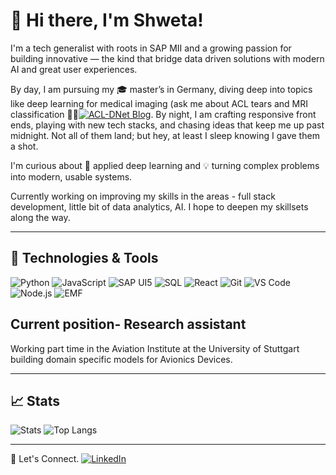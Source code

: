 # 👋 Hi there, I'm Shweta!

I'm a tech generalist with roots in SAP MII and a growing passion for building innovative — the kind that bridge data driven solutions with modern AI and great user experiences.

By day, I am pursuing my 🎓 master’s in Germany, diving deep into topics like deep learning for medical imaging (ask me about ACL tears and MRI classification 👨‍⚕️[![ACL-DNet Blog](https://img.shields.io/badge/-📝%20Blog-blue?style=flat-square "ACL-DNet blog post")](https://shwetakadam-git.github.io/ACL-DNet/). By night, I am crafting responsive front ends, playing with new tech stacks, and chasing ideas that keep me up past midnight. Not all of them land; but hey, at least I sleep knowing I gave them a shot.

I'm curious about 🧠 applied deep learning and 💡 turning complex problems into modern, usable systems.

Currently working on improving my skills in the areas - full stack development, little bit of data analytics, AI. I hope to deepen my skillsets along the way.

---

## 🔧 Technologies & Tools

![Python](https://img.shields.io/badge/Python-3776AB?style=flat&logo=python&logoColor=white)
![JavaScript](https://img.shields.io/badge/JavaScript-F7DF1E?style=flat&logo=javascript&logoColor=black)
![SAP UI5](https://img.shields.io/badge/SAP%20UI5-0FAAFF?style=flat&logo=sap&logoColor=white)
![SQL](https://img.shields.io/badge/SQL-4479A1?style=flat&logo=postgresql&logoColor=white)
![React](https://img.shields.io/badge/React-61DAFB?style=flat&logo=react&logoColor=black)
![Git](https://img.shields.io/badge/Git-F05032?style=flat&logo=git&logoColor=white)
![VS Code](https://img.shields.io/badge/VS%20Code-007ACC?style=flat&logo=visual-studio-code&logoColor=white)
![Node.js](https://img.shields.io/badge/Node.js-339933?style=flat&logo=node.js&logoColor=white)
![EMF](https://img.shields.io/badge/EMF-Eclipse%20Modeling-ff69b4)

## Current position- Research assistant
Working part time in the Aviation Institute at the University of Stuttgart building domain specific models for Avionics Devices.

---

## 📈 Stats

![Stats](https://github-readme-stats.vercel.app/api?username=ShwetaKadam-Git&show_icons=true&theme=default)
![Top Langs](https://github-readme-stats.vercel.app/api/top-langs/?username=ShwetaKadam-Git&layout=compact)

---

🚀 Let's Connect. [![LinkedIn](https://img.shields.io/badge/-LinkedIn-black.svg?style=flat-square&logo=linkedin&colorB=blue)](https://www.linkedin.com/in/shweta-k-37006a149/)
